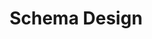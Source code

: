 ---
title: 'Schema Design'
weight: 2
references:
    links:
        - https://newsletter.ashishps.com/p/a-detailed-guide-on-database-indexes
--- 